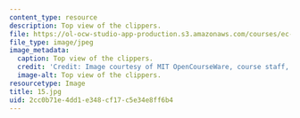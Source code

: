 ```yaml
---
content_type: resource
description: Top view of the clippers.
file: https://ol-ocw-studio-app-production.s3.amazonaws.com/courses/ec-s06-design-for-demining-spring-2007/2cc0b71e4dd1e348cf17c5e34e8ff6b4_15.jpg
file_type: image/jpeg
image_metadata:
  caption: Top view of the clippers.
  credit: 'Credit: Image courtesy of MIT OpenCourseWare, course staff, and students.'
  image-alt: Top view of the clippers.
resourcetype: Image
title: 15.jpg
uid: 2cc0b71e-4dd1-e348-cf17-c5e34e8ff6b4
---
```

